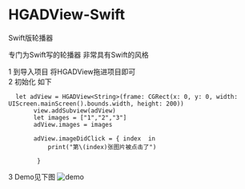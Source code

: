 # HGADView-Swift
Swift版轮播器


专门为Swift写的轮播器   非常具有Swift的风格

1 到导入项目 将HGADView拖进项目即可  
2 初始化  如下

      let adView = HGADView<String>(frame: CGRect(x: 0, y: 0, width: UIScreen.mainScreen().bounds.width, height: 200))
           view.addSubview(adView)
           let images = ["1","2","3"]
           adView.images = images
     
           adView.imageDidClick = { index  in
               print("第\(index)张图片被点击了")
            
            }


3 Demo见下图
![demo](https://github.com/aiqiuqiu/HGADView-Swift/blob/master/demo.gif)
